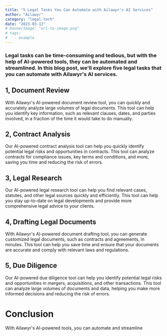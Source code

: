 ```yaml
---
title: "5 Legal Tasks You Can Automate with Ailawyr's AI Services"
author: "Ailawyr"
category: "legal-tech"
date: "2023-03-13"
# bannerImage: "url-to-image.png"
# tags:
#   - example
---
```


### Legal tasks can be time-consuming and tedious, but with the help of AI-powered tools, they can be automated and streamlined. In this blog post, we'll explore five legal tasks that you can automate with Ailawyr's AI services.

## 1, Document Review

With Ailawyr's AI-powered document review tool, you can quickly and accurately analyze large volumes of legal documents. This tool can help you identify key information, such as relevant clauses, dates, and parties involved, in a fraction of the time it would take to do manually.

## 2, Contract Analysis

Our AI-powered contract analysis tool can help you quickly identify potential legal risks and opportunities in contracts. This tool can analyze contracts for compliance issues, key terms and conditions, and more, saving you time and reducing the risk of errors.

## 3, Legal Research

Our AI-powered legal research tool can help you find relevant cases, statutes, and other legal sources quickly and efficiently. This tool can help you stay up-to-date on legal developments and provide more comprehensive legal advice to your clients.

## 4, Drafting Legal Documents

With Ailawyr's AI-powered document drafting tool, you can generate customized legal documents, such as contracts and agreements, in minutes. This tool can help you save time and ensure that your documents are accurate and comply with relevant laws and regulations.

## 5, Due Diligence

Our AI-powered due diligence tool can help you identify potential legal risks and opportunities in mergers, acquisitions, and other transactions. This tool can analyze large volumes of documents and data, helping you make more informed decisions and reducing the risk of errors.

# Conclusion

With Ailawyr's AI-powered tools, you can automate and streamline
